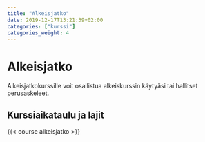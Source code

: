 ```yaml
---
title: "Alkeisjatko"
date: 2019-12-17T13:21:39+02:00
categories: ["kurssi"]
categories_weight: 4
---
```

# Alkeisjatko
Alkeisjatkokurssille voit osallistua alkeiskurssin käytyäsi tai hallitset perusaskeleet.

## Kurssiaikataulu ja lajit
{{< course alkeisjatko >}}
